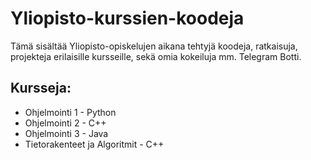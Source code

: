 # Yliopisto-kurssien-koodeja
Tämä sisältää Yliopisto-opiskelujen aikana tehtyjä koodeja, ratkaisuja, projekteja erilaisille kursseille, sekä omia kokeiluja mm. Telegram Botti.

## Kursseja:
- Ohjelmointi 1 - Python
- Ohjelmointi 2 - C++
- Ohjelmointi 3 - Java
- Tietorakenteet ja Algoritmit - C++
